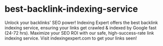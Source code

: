 # best-backlink-indexing-service
Unlock your backlinks' SEO power! Indexing Expert offers the best backlink indexing service, ensuring your links get crawled &amp; indexed by Google fast (24-72 hrs). Maximize your SEO ROI with our safe, high-success-rate link indexing service. Visit indexingexpert.com to get your links seen!
